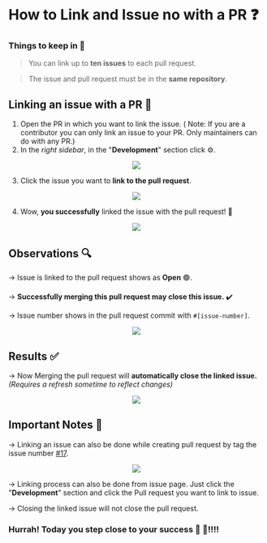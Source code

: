 # How to Link and Issue no with a PR ❓
### Things to keep in 🧠
> You can link up to **ten issues** to each pull request.

> The issue and pull request must be in the **same repository**.

## Linking an issue with a PR 🔗
1. Open the PR in which you want to link the issue. ( Note: If you are a contributor you can only link an issue to your PR. Only maintainers can do with any PR.)
2. In the *right sidebar*, in the "**Development**" section click ⚙️.


<p align="center">
  <img src="https://user-images.githubusercontent.com/57096457/175424944-f4e98c43-d3b6-497b-911c-45bf5d3eb574.png">
</p>

3. Click the issue you want to **link to the pull request**.


<p align="center">
  <img src="https://user-images.githubusercontent.com/57096457/175425148-a4f241c6-e76e-46d7-a47c-a76fcd5b4674.png">
</p>

4. Wow, **you successfully** linked the issue with the pull request! 🎉


<p align="center">
  <img src="https://user-images.githubusercontent.com/57096457/175425160-2863d43d-ace3-41e7-bd8f-8b6e59723b42.png">
</p>

## Observations 🔍
-> Issue is linked to the pull request shows as **Open** 🟢.

-> **Successfully merging this pull request may close this issue.** ✔️

-> Issue number shows in the pull request commit with `#[issue-number]`.

<p align="center">
  <img src="https://user-images.githubusercontent.com/57096457/175428731-a243d51d-1930-40aa-90da-ba4e9e49114e.png">
</p>

## Results ✅

-> Now Merging the pull request will **automatically close the linked issue.** *(Requires a refresh sometime to reflect changes)*

<p align="center">
  <img src="https://user-images.githubusercontent.com/57096457/175428515-7d02318f-eca1-4f2b-8536-f43835eb46c4.png">
</p>

## Important Notes 🚨

-> Linking an issue can also be done while creating pull request by tag the issue number [#17](https://github.com/Pradumnasaraf/open-source-with-pradumna/issues/17).

<p align="center">
  <img src="https://user-images.githubusercontent.com/57096457/175431559-29cfec54-75b5-40ad-a4a5-75e545e9aaf8.png">
</p>

-> Linking process can also be done from issue page. Just click the "**Development**" section and click the Pull request you want to link to issue.

->  Closing the linked issue will not close the pull request.

### Hurrah! Today you step close to your success 🥳 🥳!!!!
